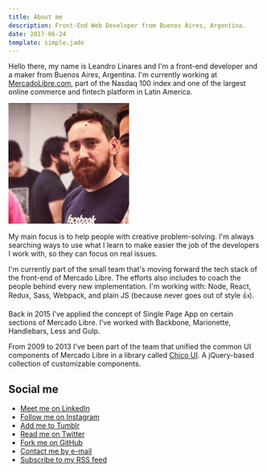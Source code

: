```yaml
---
title: About me
description: Front-End Web Developer from Buenos Aires, Argentina.
date: 2017-06-24
template: simple.jade
---
```


Hello there, my name is Leandro Linares and I'm a front-end developer and a maker from Buenos Aires, Argentina. I'm currently working at [MercadoLibre.com](https://www.mercadolibre.com/), part of the Nasdaq 100 index and one of the largest online commerce and fintech platform in Latin America.

![Me](../assets/avatar@2x.png)

My main focus is to help people with creative problem-solving. I'm always searching ways to use what I learn to make easier the job of the developers I work with, so they can focus on real issues.

I'm currently part of the small team that's moving forward the tech stack of the front-end of Mercado Libre. The efforts also includes to coach the people behind every new implementation. I'm working with: Node, React, Redux, Sass, Webpack, and plain JS (because never goes out of style 👍).

Back in 2015 I’ve applied the concept of Single Page App on certain sections of Mercado Libre. I’ve worked with Backbone, Marionette, Handlebars, Less and Gulp.

From 2009 to 2013 I've been part of the team that unified the common UI components of Mercado Libre in a library called [Chico UI](http://chico.mercadolibre.com/). A jQuery-based collection of customizable components.

## Social me

- [Meet me on LinkedIn](https://www.linkedin.com/in/lean8086/)
- [Follow me on Instagram](https://www.instagram.com/lean8086/)
- [Add me to Tumblr](https://lean8086.tumblr.com/)
- [Read me on Twitter](https://www.twitter.com/lean8086/)
- [Fork me on GitHub](https://www.github.com/lean8086/)
- [Contact me by e-mail](mailto:lean8086@gmail.com)
- [Subscribe to my RSS feed](https://www.lean8086.com/feed.xml)
